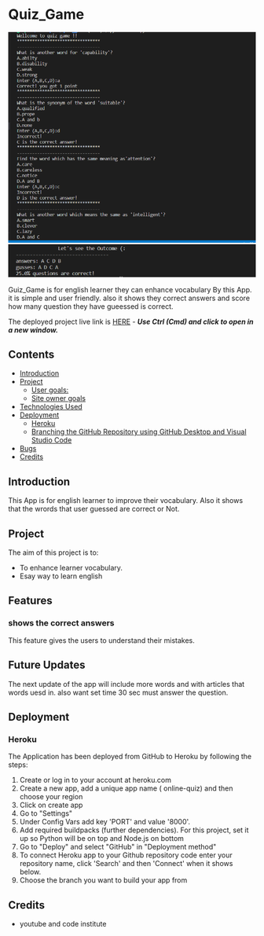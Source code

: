 
# Quiz_Game
![CI logo](/assets/images/game.PNG)
![CI logo](/assets/images/outcome.PNG)

Guiz_Game is for english learner they can enhance  vocabulary By this App. it is simple and user friendly. also it shows they correct answers and score how many question they have gueessed is correct. 

The deployed project live link is [HERE](https://quiz_game.herokuapp.com/) - ***Use Ctrl (Cmd) and click to open in a new window.*** 

## Contents

- [Introduction](#introduction)
- [Project](#project)
  - [User goals:](#user-goals)
  - [Site owner goals](#site-owner-goals)
- [Technologies Used](#technologies-used)
- [Deployment](#deployment)
  - [Heroku](#heroku)
  - [Branching the GitHub Repository using GitHub Desktop and Visual Studio Code](#branching-the-github-repository-using-github-desktop-and-visual-studio-code)
- [Bugs](#bugs)
- [Credits](#credits)

## Introduction
This App is for english learner to improve their vocabulary. Also it shows that the wrords that user guessed are correct or Not.

## Project 

The aim of this project is to:

- To enhance learner vocabulary.
- Esay way to learn english

## Features


### shows the correct answers
This feature gives the users to understand their mistakes. 

## Future Updates

The next update of the app will include more words and with articles that words uesd in. also want set time 30 sec must answer the question.

## Deployment

### Heroku

The Application has been deployed from GitHub to Heroku by following the steps:

1. Create or log in to your account at heroku.com
2. Create a new app, add a unique app name ( online-quiz) and then choose your region
3. Click on create app
4. Go to "Settings"
5. Under Config Vars add  key 'PORT' and value '8000'.
6. Add required buildpacks (further dependencies). For this project, set it up so Python will be on top and Node.js on bottom
7. Go to "Deploy" and select "GitHub" in "Deployment method"
8. To connect Heroku app to your Github repository code enter your repository name, click 'Search' and then 'Connect' when it shows below.
9.  Choose the branch you want to build your app from



## Credits
- youtube and code institute
